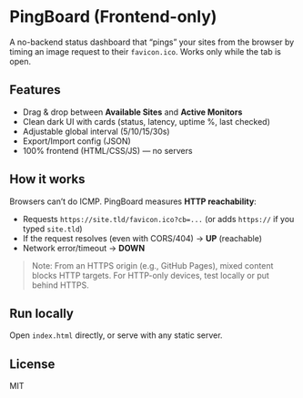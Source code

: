# PingBoard (Frontend-only)

A no-backend status dashboard that “pings” your sites from the browser by timing an image request to their `favicon.ico`. Works only while the tab is open.

## Features
- Drag & drop between **Available Sites** and **Active Monitors**
- Clean dark UI with cards (status, latency, uptime %, last checked)
- Adjustable global interval (5/10/15/30s)
- Export/Import config (JSON)
- 100% frontend (HTML/CSS/JS) — no servers

## How it works
Browsers can’t do ICMP. PingBoard measures **HTTP reachability**:
- Requests `https://site.tld/favicon.ico?cb=...` (or adds `https://` if you typed `site.tld`)
- If the request resolves (even with CORS/404) → **UP** (reachable)
- Network error/timeout → **DOWN**

> Note: From an HTTPS origin (e.g., GitHub Pages), mixed content blocks HTTP targets. For HTTP-only devices, test locally or put behind HTTPS.

## Run locally
Open `index.html` directly, or serve with any static server.

## License
MIT
